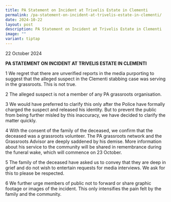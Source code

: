 ```yaml
---
title: PA Statement on Incident at Trivelis Estate in Clementi
permalink: /pa-statement-on-incident-at-trivelis-estate-in-clementi/
date: 2024-10-22
layout: post
description: PA Statement on Incident at Trivelis Estate in Clementi
image: ""
variant: tiptap
---
```

<p>22 October 2024</p>
<p><strong>PA STATEMENT ON INCIDENT AT TRIVELIS ESTATE IN CLEMENTI</strong>
</p>
<p>1 We regret that there are unverified reports in the media purporting
to suggest that the alleged suspect in the Clementi stabbing case was serving
in the grassroots. This is not true.</p>
<p>2 The alleged suspect is not a member of any PA grassroots organisation.</p>
<p>3 We would have preferred to clarify this only after the Police have formally
charged the suspect and released his identity. But to prevent the public
from being further misled by this inaccuracy, we have decided to clarify
the matter quickly.</p>
<p>4 With the consent of the family of the deceased, we confirm that the
deceased was a grassroots volunteer. The PA grassroots network and the
Grassroots Advisor are deeply saddened by his demise. More information
about his service to the community will be shared in remembrance during
the funeral wake, which will commence on 23 October.</p>
<p>5 The family of the deceased have asked us to convey that they are deep
in grief and do not wish to entertain requests for media interviews. We
ask for this to please be respected.</p>
<p>6 We further urge members of public not to forward or share graphic footage
or images of the incident. This only intensifies the pain felt by the family
and the community.</p>